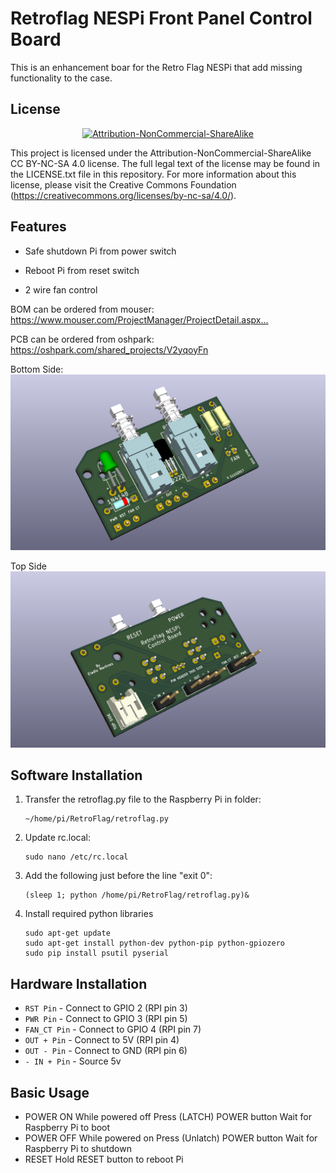 Retroflag NESPi Front Panel Control Board
===============================
This is an enhancement boar for the Retro Flag NESPi that add missing functionality to the case.


License
-------
<div align="center"><a rel="license" href="https://creativecommons.org/licenses/by-nc-sa/4.0/"><img alt="Attribution-NonCommercial-ShareAlike" style="border-width:0" src="https://i.creativecommons.org/l/by-nc-sa/4.0/88x31.png" /></a><br /></div>

This project is licensed under the Attribution-NonCommercial-ShareAlike CC BY-NC-SA 4.0 license. The full legal text of the license may be found in the LICENSE.txt file in this repository. For more information about this license, please visit 
the Creative Commons Foundation (https://creativecommons.org/licenses/by-nc-sa/4.0/).


Features
--------

* Safe shutdown Pi from power switch

* Reboot Pi from reset switch

* 2 wire fan control


BOM can be ordered from mouser:
https://www.mouser.com/ProjectManager/ProjectDetail.aspx…

PCB can be ordered from oshpark:
https://oshpark.com/shared_projects/V2yqoyFn


Bottom Side:
![](RetroflagNESPi-TH_Back.png)

Top Side
![](RetroflagNESPi-TH_Front.png)


Software Installation
---------------------
 1. Transfer the retroflag.py file to the Raspberry Pi in folder: 

        ~/home/pi/RetroFlag/retroflag.py

 2. Update rc.local:

        sudo nano /etc/rc.local

 3. Add the following just before the line "exit 0":

        (sleep 1; python /home/pi/RetroFlag/retroflag.py)&

 4. Install required python libraries

        sudo apt-get update
		sudo apt-get install python-dev python-pip python-gpiozero
		sudo pip install psutil pyserial
	
		
Hardware Installation
---------------------

  * `RST Pin` - Connect to GPIO 2 (RPI pin 3)
  * `PWR Pin` - Connect to GPIO 3 (RPI pin 5)
  * `FAN_CT Pin` - Connect to GPIO 4 (RPI pin 7)
  * `OUT + Pin` - Connect to 5V (RPI pin 4)
  * `OUT - Pin` - Connect to GND (RPI pin 6)
  * `- IN + Pin` - Source 5v
  

Basic Usage
-----------

* POWER ON
	While powered off
		Press (LATCH) POWER button
		Wait for Raspberry Pi to boot
* POWER OFF
	While powered on
		Press (Unlatch) POWER button
		Wait for Raspberry Pi to shutdown
* RESET
	Hold RESET button to reboot Pi
	